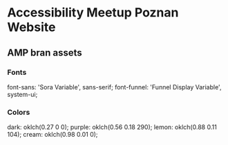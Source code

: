 # Accessibility Meetup Poznan Website

## AMP bran assets

### Fonts
font-sans: 'Sora Variable', sans-serif;
font-funnel: 'Funnel Display Variable', system-ui;

### Colors
dark: oklch(0.27 0 0);
purple: oklch(0.56 0.18 290);
lemon: oklch(0.88 0.11 104);
cream: oklch(0.98 0.01 0);
